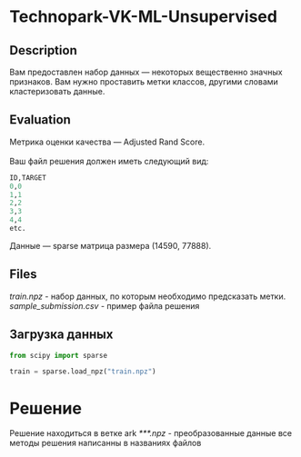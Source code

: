 # Technopark-VK-ML-Unsupervised
## Description
Вам предоставлен набор данных — некоторых вещественно значных признаков. Вам нужно проставить метки классов, другими словами кластеризовать данные.
## Evaluation
Метрика оценки качества — Adjusted Rand Score.\
\
Ваш файл решения должен иметь следующий вид:
```py
ID,TARGET
0,0
1,1
2,2
3,3
4,4
etc.
```
Данные — sparse матрица размера (14590, 77888).

## Files
_train.npz_ - набор данных, по которым необходимо предсказать метки.\
_sample_submission.csv_ - пример файла решения

## Загрузка данных
```py
from scipy import sparse

train = sparse.load_npz("train.npz")
```

# Решение
Решение находиться в ветке ark
_***.npz_ - преобразованные данные
все методы решения написанны в названиях файлов
